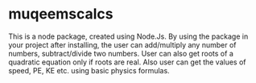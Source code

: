 # muqeemscalcs
This is a node package, created using Node.Js. By using the package in your project after installing, the user can add/multiply any number of numbers, subtract/divide two numbers. User can also get roots of a quadratic equation only if roots are real. Also user can get the values of speed, PE, KE etc. using basic physics formulas.
